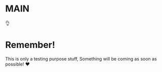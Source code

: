 # MAIN
👌
# Remember! 

This is only a testing purpose stuff, Something will be coming as soon as possible! ❤
